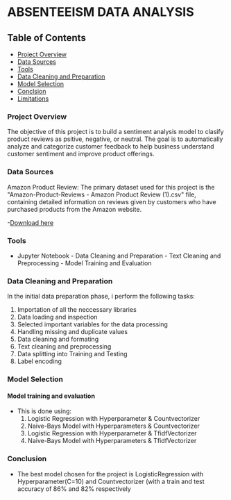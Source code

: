 # ABSENTEEISM DATA ANALYSIS

## Table of Contents

- [Project Overview](#project-overview)
- [Data Sources](#data-sources)
- [Tools](#tools)
- [Data Cleaning and Preparation](#data-cleaning-and-preparation)
- [Model Selection](#model-selection)
- [Conclsion](#conclusion)
- [Limitations](#limitations)

### Project Overview

The objective of this project is to build a sentiment analysis model to clasify product reviews as psitive, negative, or neutral.
The goal is to automatically analyze and categorize customer feedback to help business understand customer sentiment and improve product offerings.

### Data Sources

Amazon Product Review: The primary dataset used for this project is the "Amazon-Product-Reviews - Amazon Product Review (1).csv" file, containing detailed information on reviews given by customers who have purchased products from the Amazon website.

  -[Download here](https://www.kaggle.com/datasets/miriamodeyianypeter/sentiment-analysis-amazon-product-reviews)

### Tools

- Jupyter Notebook - Data Cleaning and Preparation - Text Cleaning and Preprocessing  - Model Training and Evaluation

### Data Cleaning and Preparation

In the initial data preparation phase, i perform the following tasks:
1. Importation of all the neccessary libraries
2. Data loading and inspection
3. Selected important variables for the data processing
4. Handling missing and duplicate values
5. Data cleaning and formating
6. Text cleaning and preprocessing
7. Data splitting into Training and Testing 
8. Label encoding

### Model Selection

#### Model training and evaluation
- This is done using:
  1. Logistic Regression with Hyperparameter & Countvectorizer
  2. Naive-Bays Model with Hyperparameters & Countvectorizer
  3. Logistic Regression with Hyperparameter & TfidfVectorizer
  4. Naive-Bays Model with Hyperparameters & TfidfVectorizer

### Conclusion

- The best model chosen for the project is LogisticRegression with Hyperparameter(C=10) and Countvectorizer (with a train and test accuracy of 86% and 82% respectively
